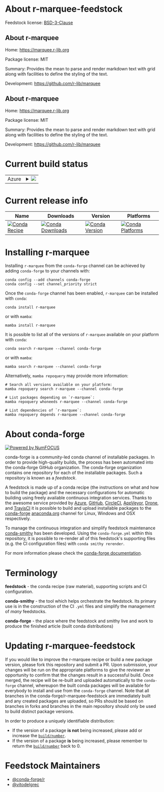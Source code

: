 About r-marquee-feedstock
=========================

Feedstock license: [BSD-3-Clause](https://github.com/conda-forge/r-marquee-feedstock/blob/main/LICENSE.txt)


About r-marquee
---------------

Home: https://marquee.r-lib.org

Package license: MIT

Summary: Provides the mean to parse and render markdown text with grid along with facilities to define the styling of the text.

Development: https://github.com/r-lib/marquee

About r-marquee
---------------

Home: https://marquee.r-lib.org

Package license: MIT

Summary: Provides the mean to parse and render markdown text with grid along with facilities to define the styling of the text.

Development: https://github.com/r-lib/marquee

Current build status
====================


<table>
    
  <tr>
    <td>Azure</td>
    <td>
      <details>
        <summary>
          <a href="https://dev.azure.com/conda-forge/feedstock-builds/_build/latest?definitionId=23028&branchName=main">
            <img src="https://dev.azure.com/conda-forge/feedstock-builds/_apis/build/status/r-marquee-feedstock?branchName=main">
          </a>
        </summary>
        <table>
          <thead><tr><th>Variant</th><th>Status</th></tr></thead>
          <tbody><tr>
              <td>linux_64_r_base4.3</td>
              <td>
                <a href="https://dev.azure.com/conda-forge/feedstock-builds/_build/latest?definitionId=23028&branchName=main">
                  <img src="https://dev.azure.com/conda-forge/feedstock-builds/_apis/build/status/r-marquee-feedstock?branchName=main&jobName=linux&configuration=linux%20linux_64_r_base4.3" alt="variant">
                </a>
              </td>
            </tr><tr>
              <td>linux_64_r_base4.4</td>
              <td>
                <a href="https://dev.azure.com/conda-forge/feedstock-builds/_build/latest?definitionId=23028&branchName=main">
                  <img src="https://dev.azure.com/conda-forge/feedstock-builds/_apis/build/status/r-marquee-feedstock?branchName=main&jobName=linux&configuration=linux%20linux_64_r_base4.4" alt="variant">
                </a>
              </td>
            </tr><tr>
              <td>osx_64_r_base4.3</td>
              <td>
                <a href="https://dev.azure.com/conda-forge/feedstock-builds/_build/latest?definitionId=23028&branchName=main">
                  <img src="https://dev.azure.com/conda-forge/feedstock-builds/_apis/build/status/r-marquee-feedstock?branchName=main&jobName=osx&configuration=osx%20osx_64_r_base4.3" alt="variant">
                </a>
              </td>
            </tr><tr>
              <td>osx_64_r_base4.4</td>
              <td>
                <a href="https://dev.azure.com/conda-forge/feedstock-builds/_build/latest?definitionId=23028&branchName=main">
                  <img src="https://dev.azure.com/conda-forge/feedstock-builds/_apis/build/status/r-marquee-feedstock?branchName=main&jobName=osx&configuration=osx%20osx_64_r_base4.4" alt="variant">
                </a>
              </td>
            </tr><tr>
              <td>win_64_r_base4.3</td>
              <td>
                <a href="https://dev.azure.com/conda-forge/feedstock-builds/_build/latest?definitionId=23028&branchName=main">
                  <img src="https://dev.azure.com/conda-forge/feedstock-builds/_apis/build/status/r-marquee-feedstock?branchName=main&jobName=win&configuration=win%20win_64_r_base4.3" alt="variant">
                </a>
              </td>
            </tr><tr>
              <td>win_64_r_base4.4</td>
              <td>
                <a href="https://dev.azure.com/conda-forge/feedstock-builds/_build/latest?definitionId=23028&branchName=main">
                  <img src="https://dev.azure.com/conda-forge/feedstock-builds/_apis/build/status/r-marquee-feedstock?branchName=main&jobName=win&configuration=win%20win_64_r_base4.4" alt="variant">
                </a>
              </td>
            </tr>
          </tbody>
        </table>
      </details>
    </td>
  </tr>
</table>

Current release info
====================

| Name | Downloads | Version | Platforms |
| --- | --- | --- | --- |
| [![Conda Recipe](https://img.shields.io/badge/recipe-r--marquee-green.svg)](https://anaconda.org/conda-forge/r-marquee) | [![Conda Downloads](https://img.shields.io/conda/dn/conda-forge/r-marquee.svg)](https://anaconda.org/conda-forge/r-marquee) | [![Conda Version](https://img.shields.io/conda/vn/conda-forge/r-marquee.svg)](https://anaconda.org/conda-forge/r-marquee) | [![Conda Platforms](https://img.shields.io/conda/pn/conda-forge/r-marquee.svg)](https://anaconda.org/conda-forge/r-marquee) |

Installing r-marquee
====================

Installing `r-marquee` from the `conda-forge` channel can be achieved by adding `conda-forge` to your channels with:

```
conda config --add channels conda-forge
conda config --set channel_priority strict
```

Once the `conda-forge` channel has been enabled, `r-marquee` can be installed with `conda`:

```
conda install r-marquee
```

or with `mamba`:

```
mamba install r-marquee
```

It is possible to list all of the versions of `r-marquee` available on your platform with `conda`:

```
conda search r-marquee --channel conda-forge
```

or with `mamba`:

```
mamba search r-marquee --channel conda-forge
```

Alternatively, `mamba repoquery` may provide more information:

```
# Search all versions available on your platform:
mamba repoquery search r-marquee --channel conda-forge

# List packages depending on `r-marquee`:
mamba repoquery whoneeds r-marquee --channel conda-forge

# List dependencies of `r-marquee`:
mamba repoquery depends r-marquee --channel conda-forge
```


About conda-forge
=================

[![Powered by
NumFOCUS](https://img.shields.io/badge/powered%20by-NumFOCUS-orange.svg?style=flat&colorA=E1523D&colorB=007D8A)](https://numfocus.org)

conda-forge is a community-led conda channel of installable packages.
In order to provide high-quality builds, the process has been automated into the
conda-forge GitHub organization. The conda-forge organization contains one repository
for each of the installable packages. Such a repository is known as a *feedstock*.

A feedstock is made up of a conda recipe (the instructions on what and how to build
the package) and the necessary configurations for automatic building using freely
available continuous integration services. Thanks to the awesome service provided by
[Azure](https://azure.microsoft.com/en-us/services/devops/), [GitHub](https://github.com/),
[CircleCI](https://circleci.com/), [AppVeyor](https://www.appveyor.com/),
[Drone](https://cloud.drone.io/welcome), and [TravisCI](https://travis-ci.com/)
it is possible to build and upload installable packages to the
[conda-forge](https://anaconda.org/conda-forge) [anaconda.org](https://anaconda.org/)
channel for Linux, Windows and OSX respectively.

To manage the continuous integration and simplify feedstock maintenance
[conda-smithy](https://github.com/conda-forge/conda-smithy) has been developed.
Using the ``conda-forge.yml`` within this repository, it is possible to re-render all of
this feedstock's supporting files (e.g. the CI configuration files) with ``conda smithy rerender``.

For more information please check the [conda-forge documentation](https://conda-forge.org/docs/).

Terminology
===========

**feedstock** - the conda recipe (raw material), supporting scripts and CI configuration.

**conda-smithy** - the tool which helps orchestrate the feedstock.
                   Its primary use is in the construction of the CI ``.yml`` files
                   and simplify the management of *many* feedstocks.

**conda-forge** - the place where the feedstock and smithy live and work to
                  produce the finished article (built conda distributions)


Updating r-marquee-feedstock
============================

If you would like to improve the r-marquee recipe or build a new
package version, please fork this repository and submit a PR. Upon submission,
your changes will be run on the appropriate platforms to give the reviewer an
opportunity to confirm that the changes result in a successful build. Once
merged, the recipe will be re-built and uploaded automatically to the
`conda-forge` channel, whereupon the built conda packages will be available for
everybody to install and use from the `conda-forge` channel.
Note that all branches in the conda-forge/r-marquee-feedstock are
immediately built and any created packages are uploaded, so PRs should be based
on branches in forks and branches in the main repository should only be used to
build distinct package versions.

In order to produce a uniquely identifiable distribution:
 * If the version of a package **is not** being increased, please add or increase
   the [``build/number``](https://docs.conda.io/projects/conda-build/en/latest/resources/define-metadata.html#build-number-and-string).
 * If the version of a package **is** being increased, please remember to return
   the [``build/number``](https://docs.conda.io/projects/conda-build/en/latest/resources/define-metadata.html#build-number-and-string)
   back to 0.

Feedstock Maintainers
=====================

* [@conda-forge/r](https://github.com/orgs/conda-forge/teams/r/)
* [@vitodelgrec](https://github.com/vitodelgrec/)

